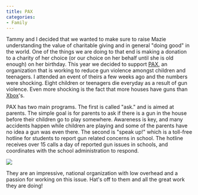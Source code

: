 ```yaml
---
title: PAX
categories:
- Family
---
```


Tammy and I decided that we wanted to make sure to raise Mazie understanding the value of charitable giving and in general "doing good" in the world. One of the things we are doing to that end is making a donation to a charity of her choice (or our choice on her behalf until she is old enough) on her birthday. This year we decided to support [PAX](http://www.paxusa.org/), an organization that is working to reduce gun violence amongst children and teenagers. I attended an event of theirs a few weeks ago and the numbers were shocking. Eight children or teenagers die everyday as a result of gun violence. Even more shocking is the fact that more houses have guns than [Xbox](http://www.xbox.com/)'s.

PAX has two main programs. The first is called "ask." and is aimed at parents. The simple goal is for parents to ask if there is a gun in the house before their children go to play somewhere. Awareness is key, and many accidents happen while children are playing and some of the parents have no idea a gun was even there. The second is "speak up!" which is a toll-free hotline for students to report gun related concerns in school. The hotline receives over 15 calls a day of reported gun issues in schools, and coordinates with the school administration to respond.

[![](http://www.paxusa.org/speakup/images/speakuplink1.jpg)](http://www.paxusa.org/)

They are an impressive, national organization with low overhead and a passion for working on this issue. Hat's off to them and all the great work they are doing!
